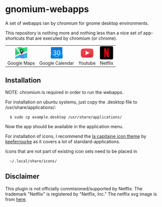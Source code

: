 # gnomium-webapps

A set of webapps ran by chromium for gnome desktop environments.

This repository is nothing more and nothing less than a nice set of app-shortcuts that are executed by chromium (or chrome).

<table align="center">
<tr>
<td align="center"><a href="https://github.com/bgeVam/gnomium-webapps/blob/master/webapps/gnomium-maps.desktop">
  <img src="https://raw.githubusercontent.com/keeferrourke/la-capitaine-icon-theme/master/apps/scalable/maps.svg?sanitize=true" alt="HTML tutorial" style="width:42px;height:42px;border:0;">
</a><br/>Google Maps</td>
<td align="center"><a href="https://github.com/bgeVam/gnomium-webapps/blob/master/webapps/gnomium-calendar.desktop">
  <img src="https://raw.githubusercontent.com/keeferrourke/la-capitaine-icon-theme/master/apps/scalable/calendar.svg?sanitize=true" alt="HTML tutorial" style="width:42px;height:42px;border:0;">
</a><br/>Google Calendar</td>
<td align="center"><a href="https://github.com/bgeVam/gnomium-webapps/blob/master/webapps/gnomium-youtube.desktop">
  <img src="https://raw.githubusercontent.com/keeferrourke/la-capitaine-icon-theme/master/apps/scalable/youtube.svg?sanitize=true" alt="HTML tutorial" style="width:42px;height:42px;border:0;">
</a><br/>Youtube</td>
<td align="center"><a href="https://github.com/bgeVam/gnomium-webapps/blob/master/webapps/gnomium-netflix.desktop">
  <img src="https://github.com/bgeVam/gnomium-webapps/blob/master/icons/netflix.svg?sanitize=true" alt="HTML tutorial" style="width:42px;height:42px;border:0;">
</a><br/>Netflix</td>
</tr>
</table>

## Installation

NOTE: chromium is required in order to run the webapps.

For installation on ubuntu systems, just copy the .desktop file to /usr/share/applications/:

```
  $ sudo cp example.desktop /usr/share/applications/
```

Now the app should be available in the application menu.

For installation of icons, I recommend the [la capitaine icon theme](https://github.com/keeferrourke/la-capitaine-icon-theme) by [keeferrourke](https://github.com/keeferrourke/) as it covers a lot of standard-applications.

Icons that are not part of existing icon sets need to be placed in 

```
  ~/.local/share/icons/
```

## Disclaimer

This plugin is not officially commisioned/supported by Netflix. The trademark "Netflix" is registered by "Netflix, Inc."
The netflix svg image is from [here](https://commons.wikimedia.org/wiki/File%3ANetflix_icon.svg).